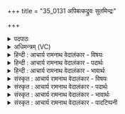+++
title = "35_0131 अपिबत्कद्रुवः सुतमिन्द्रः"

+++
<details><summary>पदपाठः</summary>

अ꣡पि꣢꣯बत्। क꣣द्रु꣡वः꣢। क꣣त्। द्रु꣡वः꣢꣯। सु꣣त꣢म्। इ꣡न्द्रः꣢꣯। स꣣ह꣡स्र꣢बाह्वे। स꣣ह꣡स्र꣢। बा꣣ह्वे। त꣡त्र꣢꣯। अ꣣ददिष्ट। पौँ꣡स्य꣢꣯म्। । १३१।
</details>

<details><summary>अधिमन्त्रम् (VC)</summary>

- इन्द्रः
- त्रिशोकः काण्वः
- गायत्री
- षड्जः
- ऐन्द्रं काण्डम्
</details>

<details><summary>हिन्दी : आचार्य रामनाथ वेदालंकार - विषयः</summary>

स्तोता को परमेश्वर की भक्ति से क्या प्राप्त होता है, यह कहते हैं।
</details>

<details><summary>हिन्दी : आचार्य रामनाथ वेदालंकार - पदार्थः</summary>

पदार्थान्वयभाषाः -  (इन्द्रः) विघ्नविदारक, बलदायक परमेश्वर (सहस्रबाह्वे) काम, कोध्र आदि हजार भुजाओंवाले पापरूप दैत्य को मारने के लिए (कद्रुवः) क्रियाशील अथवा स्तुतिशील मनुष्य के (सुतम्) भक्तिरूप सोमरस को (अपिबत्) पीता है, और (तत्र) उस मनुष्य को (पौंस्यम्) बल, पौरुष (अददिष्ट) प्रदान करता है ॥७॥
</details>

<details><summary>हिन्दी : आचार्य रामनाथ वेदालंकार - भावार्थः</summary>

भावार्थभाषाः -  मनुष्य बड़ा ही निर्बल है, काम-कोध्र आदि सहस्र बाहुओंवाला पापरूप दैत्य उसे अपने वश में करना चाहता है। मनुष्य क्रियाशील और पुरुषार्थी होकर भक्तवत्सल, विपत्तिभञ्जक, शक्तिदायक परमात्मा की उपासना करके उससे बल का सञ्चय कर उस सहस्रबाहु शत्रु को प्रताडित करे ॥७॥ यहाँ अपनी कल्पना से ही किसी ने कद्रु नाम की भार्या, किसी ने कद्रु नामक यजमान, किसी ने कद्रु नाम का ऋषि और किसी ने कद्रु नाम का राजा मान लिया है। परस्पर विरुद्ध उनके वचन ही एक-दूसरे की बात को काट देते हैं। असल में तो वेद में लौकिक इतिहास को खोजना खरगोश के सींग लगाने के प्रयत्न के समान निरर्थक ही है, अतः नैरुक्त पद्धति ही श्रेयस्कर है ॥७॥
</details>

<details><summary>संस्कृत : आचार्य रामनाथ वेदालंकार - विषयः</summary>

अथ स्तोता परमेश्वरभक्त्या किं प्राप्नोतीत्याह।
</details>

<details><summary>संस्कृत : आचार्य रामनाथ वेदालंकार - पदार्थः</summary>

पदार्थान्वयभाषाः -  (इन्द्रः) विघ्नविदारको बलदायकः परमेश्वरः (सहस्रबाह्वे२) सहस्रं बहवः कामक्रोधाद्याः बाहवः शाखाप्रशाखाः यस्य सः सहस्रबाहुः पापरूपो दैत्यः तस्मै, तं हन्तुमित्यर्थः। क्रियार्थोपपदस्य च कर्मणि स्थानिनः अ० २।३।१४ इति चतुर्थी। सहस्रबाहवे इति प्राप्ते जसादिषु छन्दसि वावचनं प्राङ् णौ चङ्युपधाया ह्रस्वः अ० ७।३।१०९ वा० इति गुणस्य विकल्पनात् तदभावे यणादेशः। (कद्रुवः३) यः कवते गच्छति क्रियाशीलो भवति, यद्वा यः कवते स्तौति स कद्रुः तस्य पुरुषार्थिनः स्तोतुर्वा जनस्य। कवते गतिकर्मा। निघं० २।१४, कुङ् शब्दे भ्वादिः। कद्रुशब्दस्य जत्र्वादिगणे पाठात् जत्र्वादयश्च उ० ४।१०३ इत्यनेन रुः प्रत्ययः, गुणेऽवादेशे वकारस्य दकारश्च। (सुतम्) अभिषुतं भक्तिरूपं सोमरसम् (अपिबत्) पिबति, (तत्र) तस्मिन् जने च (पौंस्यम्) पुंसि भवं पौंस्यं बलम्। पौंस्यानि इति बलनामसु पठितम्। निघं० २।९। (अददिष्ट४) ददाति दद दाने, कालसामान्ये लुङ् ॥७॥
</details>

<details><summary>संस्कृत : आचार्य रामनाथ वेदालंकार - भावार्थः</summary>

भावार्थभाषाः -  मानवोऽयमतिनिर्बलः, कामक्रोधादिसहस्रबाहुमान् पापरूपो दैत्यस्तं स्ववशं चिकीर्षति। मानवः क्रियाशीलः पुरुषार्थी च भूत्वा भक्तवत्सलं, विपत्तिविदारकं, शक्तिदायकं परमात्मानं समुपास्य, ततो बलं संचित्य तं सहस्रबाहुं शत्रुं प्रताडयेत् ॥७॥ अत्र स्वकल्पनयैव केनचित् कद्रूर्नाम भार्या, अपरेण कद्रुर्नाम यजमानः, अन्येन कद्रुर्नाम ऋषिः, इतरेण च कद्रुर्नाम राजा स्वीकृतः। इतरेतरविरुद्धानि तद्वचांसि परस्परमेव खण्डयन्ति। वस्तुतस्तु वेदे लौकिकेतिहासान्वेषणम् शशे विषाणरोपणप्रयासवन्निरर्थकमेवेति नैरुक्तपद्धतिरेव श्रेयसी ॥७॥
</details>

<details><summary>संस्कृत : आचार्य रामनाथ वेदालंकार - पादटिप्पनी</summary>

टिप्पणी:   १. ऋ० ८।४५।२६ अत्रादेदिष्ट पौंस्यम् इति पाठः। २. सहस्रं बाहवः कर्तारो यत्र तत् सहस्रबाहु सत्रम्, तस्मिन् पीतवानित्यर्थः—इति वि०। यः सहस्रं वहति प्रापयति ददातीति सहस्रबाहुः। सहस्रं बाहवो यस्य सन्तीत्यपरे—इति भ०। सहस्रबाह्वाख्यं शत्रुमहन्निति शेषः—इति सा०। ३. कद्रूर्नाम काश्यपस्य भार्या, तस्याः स्वभूतं सुतम् अभिषुतं सोमम्—इति वि०। कद्रुवः कद्र्वाख्यस्य यजमानस्य—इति भ०। कद्रुनामकस्य ऋषेः—इति सा०। ४. अददिष्ट अत्यर्थं दृश्यते, वर्ण्यते इत्यर्थः। केन ? सामर्थ्यान्मन्त्रैः—इति वि०। दिशतेर्वा ददातेर्वा रूपम्। अददिष्टेति अदिशदिति वा अददादिति वा। दीद्यतेः दीप्तिकर्मणो रूपमेतदित्यपरे। अदीपयदिति वा—इति भ०। आददिष्ट आदीप्यत—इति सा०।
</details>